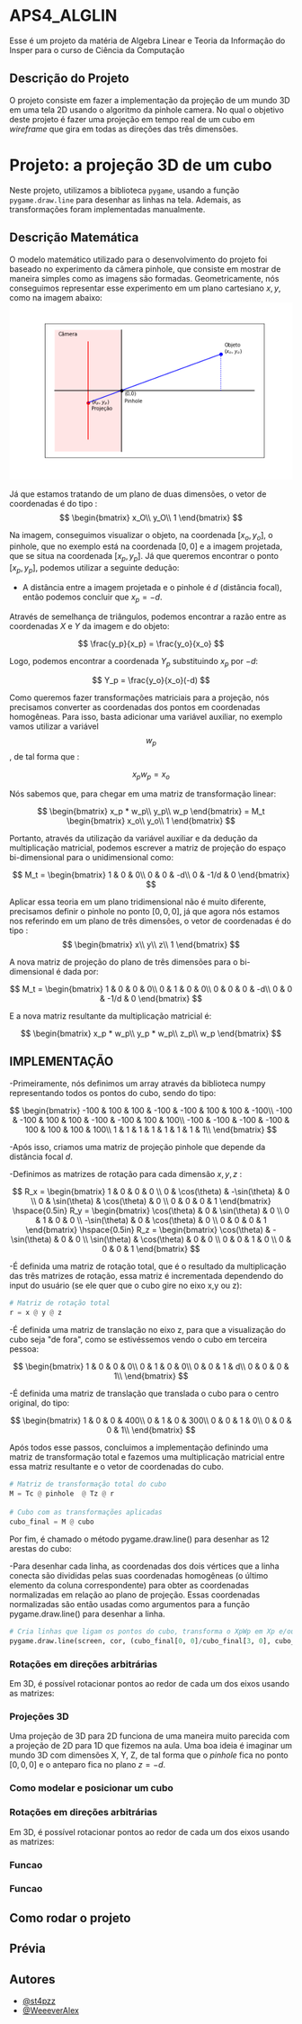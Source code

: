 # APS4_ALGLIN

Esse é um projeto da matéria de Algebra Linear e Teoria da Informação do Insper para o curso de Ciência da Computação

## Descrição do Projeto
O projeto consiste em fazer a implementação da projeção de um mundo 3D em uma tela 2D usando o algoritmo da pinhole camera. No qual o objetivo deste projeto é fazer uma projeção em tempo real de um cubo em *wireframe* que gira em todas as direções das três dimensões.

# Projeto: a projeção 3D de um cubo

Neste projeto, utilizamos a biblioteca `pygame`, usando a função `pygame.draw.line` para desenhar as linhas na tela. Ademais, as transformações foram implementadas manualmente.

## Descrição Matemática 

O modelo matemático utilizado para o desenvolvimento do projeto foi baseado no experimento da câmera pinhole, que consiste em mostrar de maneira simples como as imagens são formadas. Geometricamente, nós conseguimos representar esse experimento em um plano cartesiano $x,y$, como na imagem abaixo:
<img src="pinhole.png">

Já que estamos tratando de um plano de duas dimensões, o vetor de coordenadas é do tipo :
$$
\begin{bmatrix}
x_O\\
y_O\\
1
\end{bmatrix}
$$

Na imagem, conseguimos visualizar o objeto, na coordenada $[x_o,y_o]$, o pinhole, que no exemplo está na coordenada $[0,0]$ e a imagem projetada, que se situa na coordenada $[x_p,y_p]$. Já que queremos encontrar o ponto $[x_p,y_p]$, podemos utilizar a seguinte dedução:

- A distância entre a imagem projetada e o pinhole é $d$ (distância focal), então podemos concluir que $x_p=-d$.


Através de semelhança de triângulos, podemos encontrar a razão entre as coordenadas $X$ e $Y$ da imagem e do objeto:

$$
\frac{y_p}{x_p} = \frac{y_o}{x_o}
$$

Logo, podemos encontrar a coordenada $Y_p$ substituindo $x_p$ por $-d$:

$$
Y_p = \frac{y_o}{x_o}(-d)
$$

Como queremos fazer transformações matriciais para a projeção, nós precisamos converter as coordenadas dos pontos em coordenadas homogêneas. Para isso, basta adicionar uma variável auxiliar, no exemplo vamos utilizar a variável $$w_p$$, de tal forma que :

$$ x_p w_p = x_o $$

Nós sabemos que, para chegar em uma matriz de transformação linear:

$$
\begin{bmatrix}
x_p * w_p\\
y_p\\
w_p
\end{bmatrix} =
M_t 
\begin{bmatrix}
x_o\\
y_o\\
1
\end{bmatrix}
$$

Portanto, através da utilização da variável auxiliar e da dedução da multiplicação matricial, podemos escrever a matriz de projeção do espaço bi-dimensional para o unidimensional como:

$$
M_t = 
\begin{bmatrix}
1 & 0 & 0\\
0 & 0 & -d\\
0 & -1/d & 0
\end{bmatrix}
$$

Aplicar essa teoria em um plano tridimensional não é muito diferente, precisamos definir o pinhole no ponto $[0,0,0]$, já que agora nós estamos nos referindo em um plano de três dimensões, o vetor de coordenadas é do tipo :
$$
\begin{bmatrix}
x\\
y\\
z\\
1
\end{bmatrix}
$$

A nova matriz de projeção do plano de três dimensões para o bi-dimensional é dada por:

$$
M_t =
\begin{bmatrix}
1 & 0 & 0 & 0\\
0 & 1 & 0 & 0\\
0 & 0 & 0 & -d\\
0 & 0 & -1/d & 0
\end{bmatrix}
$$

E a nova matriz resultante da multiplicação matricial é:

$$
\begin{bmatrix}
x_p * w_p\\
y_p * w_p\\
z_p\\
w_p
\end{bmatrix} 
$$

## IMPLEMENTAÇÃO

-Primeiramente, nós definimos um array através da biblioteca numpy representando todos os pontos do cubo, sendo do tipo: 

$$
\begin{bmatrix}
-100 & 100 & 100 & -100 & -100 & 100 & 100 & -100\\
-100 & -100 & 100 & 100 & -100 & -100 & 100 & 100\\
-100 & -100 & -100 & -100 & 100 & 100 & 100 & 100\\
1 & 1 & 1 & 1 & 1 & 1 & 1 & 1\\
\end{bmatrix}
$$

-Após isso, criamos uma matriz de projeção pinhole que depende da distância focal $d$.

-Definimos as matrizes de rotação para cada dimensão $x,y,z$ :

$$
R_x = \begin{bmatrix}
1 & 0 & 0 & 0 \\
0 & \cos(\theta) & -\sin(\theta) & 0 \\
0 & \sin(\theta) & \cos(\theta) & 0 \\
0 & 0 & 0 & 1
\end{bmatrix}
\hspace{0.5in}
R_y = \begin{bmatrix}
\cos(\theta) & 0 & \sin(\theta) & 0 \\
0 & 1 & 0 & 0 \\
-\sin(\theta) & 0 & \cos(\theta) & 0 \\
0 & 0 & 0 & 1
\end{bmatrix}
\hspace{0.5in}
R_z = \begin{bmatrix}
\cos(\theta) & - \sin(\theta) & 0 & 0 \\
\sin(\theta) & \cos(\theta) & 0 & 0 \\
0 & 0 & 1 & 0 \\
0 & 0 & 0 & 1
\end{bmatrix}
$$

-É definida uma matriz de rotação total, que é o resultado da multiplicação das três matrizes de rotação, essa matriz é incrementada dependendo do input do usuário (se ele quer que o cubo gire no eixo x,y ou z):

```py
# Matriz de rotação total
r = x @ y @ z
```

-É definida uma matriz de translação no eixo z, para que a visualização do cubo seja "de fora", como se estivéssemos vendo o cubo em terceira pessoa: 

$$
\begin{bmatrix}
1 & 0 & 0 & 0\\
0 & 1 & 0 & 0\\
0 & 0 & 1 & d\\
0 & 0 & 0 & 1\\
\end{bmatrix}
$$

-É definida uma matriz de translação que translada o cubo para o centro original, do tipo:

$$
\begin{bmatrix}
1 & 0 & 0 & 400\\
0 & 1 & 0 & 300\\
0 & 0 & 1 & 0\\
0 & 0 & 0 & 1\\
\end{bmatrix}
$$

Após todos esse passos, concluimos a implementação definindo uma matriz de transformação total e fazemos uma multiplicação matricial entre essa matriz resultante e o vetor de coordenadas do cubo.

```py
# Matriz de transformação total do cubo
M = Tc @ pinhole  @ Tz @ r

# Cubo com as transformações aplicadas
cubo_final = M @ cubo
```

Por fim, é chamado o método pygame.draw.line() para desenhar as 12 arestas do cubo:

-Para desenhar cada linha, as coordenadas dos dois vértices que a linha conecta são divididas pelas suas coordenadas homogêneas (o último elemento da coluna correspondente) para obter as coordenadas normalizadas em relação ao plano de projeção. Essas coordenadas normalizadas são então usadas como argumentos para a função pygame.draw.line() para desenhar a linha.

```py
# Cria linhas que ligam os pontos do cubo, transforma o XpWp em Xp e/ou YpWp em Yp
pygame.draw.line(screen, cor, (cubo_final[0, 0]/cubo_final[3, 0], cubo_final[1, 0]/cubo_final[3, 0]), (cubo_final[0, 1]/cubo_final[3, 1], cubo_final[1, 1]/cubo_final[3, 1]), 3)
```


### Rotações em direções arbitrárias

Em 3D, é possível rotacionar pontos ao redor de cada um dos eixos usando as matrizes:

### Projeções 3D

Uma projeção de 3D para 2D funciona de uma maneira muito parecida com a projeção de 2D para 1D que fizemos na aula. Uma boa ideia é imaginar um mundo 3D com dimensões X, Y, Z, de tal forma que o *pinhole* fica no ponto $[0,0,0]$ e o anteparo fica no plano $z=-d$.

### Como modelar e posicionar um cubo




### Rotações em direções arbitrárias

Em 3D, é possível rotacionar pontos ao redor de cada um dos eixos usando as matrizes:





### Funcao 

### Funcao 


## Como rodar o projeto






    
## Prévia



## Autores

- [@st4pzz](https://github.com/st4pzz)
- [@WeeeverAlex](https://github.com/WeeeverAlex)
